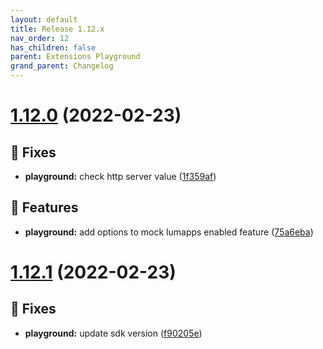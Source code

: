 ```yaml
---
layout: default
title: Release 1.12.x
nav_order: 12
has_children: false
parent: Extensions Playground
grand_parent: Changelog
---
```


# [1.12.0](https://github.com/lumapps/lumapps-extensions-playground/compare/v1.11.0...v1.12.0) (2022-02-23)

## 🐛 Fixes

- **playground:** check http server value ([1f359af](https://github.com/lumapps/lumapps-extensions-playground/commit/1f359af1b64c8039198867ebb78fe8d692da6f84))

## 🚀 Features

- **playground:** add options to mock lumapps enabled feature ([75a6eba](https://github.com/lumapps/lumapps-extensions-playground/commit/75a6eba592e08bd2c295590da8b5d98140862883))

# [1.12.1](https://github.com/lumapps/lumapps-extensions-playground/compare/v1.12.0...v1.12.1) (2022-02-23)

## 🐛 Fixes

- **playground:** update sdk version ([f90205e](https://github.com/lumapps/lumapps-extensions-playground/commit/f90205ed343e13a42e6e78d143006959b4343683))
